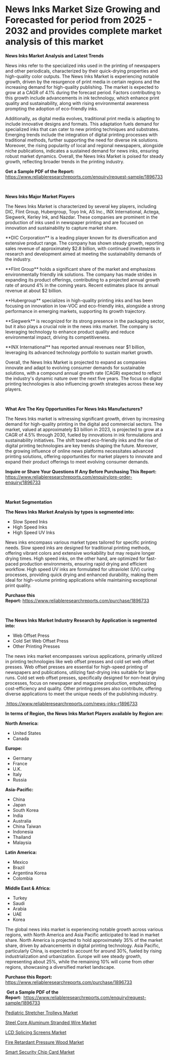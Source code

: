 <p><h1>News Inks Market Size Growing and Forecasted for period from 2025 - 2032 and provides complete market analysis of this market</h1></p><p><strong>News Inks Market Analysis and Latest Trends</strong></p>
<p><p>News inks refer to the specialized inks used in the printing of newspapers and other periodicals, characterized by their quick-drying properties and high-quality color outputs. The News Inks Market is experiencing notable growth, driven by the resurgence of print media in certain regions and the increasing demand for high-quality publishing. The market is expected to grow at a CAGR of 4.1% during the forecast period. Factors contributing to this growth include advancements in ink technology, which enhance print quality and sustainability, along with rising environmental awareness prompting the adoption of eco-friendly inks.</p><p>Additionally, as digital media evolves, traditional print media is adapting to include innovative designs and formats. This adaptation fuels demand for specialized inks that can cater to new printing techniques and substrates. Emerging trends include the integration of digital printing processes with traditional methods, further supporting the need for diverse ink solutions. Moreover, the rising popularity of local and regional newspapers, alongside niche publications, indicates a sustained demand for news inks, ensuring robust market dynamics. Overall, the News Inks Market is poised for steady growth, reflecting broader trends in the printing industry.</p></p>
<p><strong>Get a Sample PDF of the Report:&nbsp;</strong> <a href="https://www.reliableresearchreports.com/enquiry/request-sample/1896733?utm_campaign=16&utm_medium=2&utm_source=Github&utm_content=ia&utm_term=04022025&utm_id=news-inks">https://www.reliableresearchreports.com/enquiry/request-sample/1896733</a></p>
<p>&nbsp;</p>
<p><strong>News Inks Major Market Players</strong></p>
<p><p>The News Inks Market is characterized by several key players, including DIC, Flint Group, Hubergroup, Toyo Ink, AS Inc., INX International, Actega, Siegwerk, Kerley Ink, and Nazdar. These companies are prominent in the production of inks used in newspaper printing and are focused on innovation and sustainability to capture market share.</p><p>**DIC Corporation** is a leading player known for its diversification and extensive product range. The company has shown steady growth, reporting sales revenue of approximately $2.8 billion, with continued investments in research and development aimed at meeting the sustainability demands of the industry.</p><p>**Flint Group** holds a significant share of the market and emphasizes environmentally friendly ink solutions. The company has made strides in expanding its product offerings, contributing to a projected annual growth rate of around 4% in the coming years. Recent estimates place its annual revenue at about $2 billion.</p><p>**Hubergroup** specializes in high-quality printing inks and has been focusing on innovation in low-VOC and eco-friendly inks, alongside a strong performance in emerging markets, supporting its growth trajectory. </p><p>**Siegwerk** is recognized for its strong presence in the packaging sector, but it also plays a crucial role in the news inks market. The company is leveraging technology to enhance product quality and reduce environmental impact, driving its competitiveness.</p><p>**INX International** has reported annual revenues near $1 billion, leveraging its advanced technology portfolio to sustain market growth. </p><p>Overall, the News Inks Market is projected to expand as companies innovate and adapt to evolving consumer demands for sustainable solutions, with a compound annual growth rate (CAGR) expected to reflect the industry's dynamic nature over the next five years. The focus on digital printing technologies is also influencing growth strategies across these key players.</p></p>
<p>&nbsp;</p>
<p><strong>What Are The Key Opportunities For News Inks Manufacturers?</strong></p>
<p><p>The News Inks market is witnessing significant growth, driven by increasing demand for high-quality printing in the digital and commercial sectors. The market, valued at approximately $3 billion in 2023, is projected to grow at a CAGR of 4.5% through 2030, fueled by innovations in ink formulations and sustainability initiatives. The shift toward eco-friendly inks and the rise of digital printing technologies are key trends shaping the future. Moreover, the growing influence of online news platforms necessitates advanced printing solutions, offering opportunities for market players to innovate and expand their product offerings to meet evolving consumer demands.</p></p>
<p><strong>Inquire or Share Your Questions If Any Before Purchasing This Report:</strong> <a href="https://www.reliableresearchreports.com/enquiry/pre-order-enquiry/1896733?utm_campaign=16&utm_medium=2&utm_source=Github&utm_content=ia&utm_term=04022025&utm_id=news-inks">https://www.reliableresearchreports.com/enquiry/pre-order-enquiry/1896733</a></p>
<p>&nbsp;</p>
<p><strong>Market Segmentation</strong></p>
<p><strong>The News Inks Market Analysis by types is segmented into:</strong></p>
<p><ul><li>Slow Speed Inks</li><li>High Speed Inks</li><li>High Speed UV Inks</li></ul></p>
<p><p>News inks encompass various market types tailored for specific printing needs. Slow speed inks are designed for traditional printing methods, offering vibrant colors and extensive workability but may require longer drying times. High speed inks, on the other hand, are optimized for fast-paced production environments, ensuring rapid drying and efficient workflow. High speed UV inks are formulated for ultraviolet (UV) curing processes, providing quick drying and enhanced durability, making them ideal for high-volume printing applications while maintaining exceptional print quality.</p></p>
<p><strong>Purchase this Report:&nbsp;</strong><a href="https://www.reliableresearchreports.com/purchase/1896733?utm_campaign=16&utm_medium=2&utm_source=Github&utm_content=ia&utm_term=04022025&utm_id=news-inks">https://www.reliableresearchreports.com/purchase/1896733</a></p>
<p>&nbsp;</p>
<p><strong>The News Inks Market Industry Research by Application is segmented into:</strong></p>
<p><ul><li>Web Offset Press</li><li>Cold Set Web Offset Press</li><li>Other Printing Presses</li></ul></p>
<p><p>The news inks market encompasses various applications, primarily utilized in printing technologies like web offset presses and cold set web offset presses. Web offset presses are essential for high-speed printing of newspapers and publications, utilizing fast-drying inks suitable for large runs. Cold set web offset presses, specifically designed for non-heat drying processes, focus on newspaper and magazine production, emphasizing cost-efficiency and quality. Other printing presses also contribute, offering diverse applications to meet the unique needs of the publishing industry.</p></p>
<p><a href="https://www.reliableresearchreports.com/news-inks-r1896733?utm_campaign=16&utm_medium=2&utm_source=Github&utm_content=ia&utm_term=04022025&utm_id=news-inks">&nbsp;https://www.reliableresearchreports.com/news-inks-r1896733</a></p>
<p><strong>In terms of Region, the News Inks Market Players available by Region are:</strong></p>
<p>
    <p> <strong> North America: </strong>
        <ul>
            <li>United States</li>
            <li>Canada</li>
        </ul>
        </p> 
    <p> <strong> Europe: </strong>
        <ul>
            <li>Germany</li>
            <li>France</li>
            <li>U.K.</li>
            <li>Italy</li>
            <li>Russia</li>
        </ul>
        </p> 
    <p> <strong> Asia-Pacific: </strong>
        <ul>
            <li>China</li>
            <li>Japan</li>
            <li>South Korea</li>
            <li>India</li>
            <li>Australia</li>
            <li>China Taiwan</li>
            <li>Indonesia</li>
            <li>Thailand</li>
            <li>Malaysia</li>
        </ul>
        </p> 
    <p> <strong> Latin America: </strong>
        <ul>
            <li>Mexico</li>
            <li>Brazil</li>
            <li>Argentina Korea</li>
            <li>Colombia</li>
        </ul>
        </p> 
    <p> <strong> Middle East & Africa: </strong>
        <ul>
            <li>Turkey</li>
            <li>Saudi</li>
            <li>Arabia</li>
            <li>UAE</li>
            <li>Korea</li>
        </ul>
    </p>
    </p>
<p><p>The global news inks market is experiencing notable growth across various regions, with North America and Asia Pacific anticipated to lead in market share. North America is projected to hold approximately 35% of the market share, driven by advancements in digital printing technology. Asia Pacific, particularly China, is expected to account for around 30%, fueled by rising industrialization and urbanization. Europe will see steady growth, representing about 25%, while the remaining 10% will come from other regions, showcasing a diversified market landscape.</p></p>
<p><strong>Purchase this Report: </strong><a href="https://www.reliableresearchreports.com/purchase/1896733?utm_campaign=16&utm_medium=2&utm_source=Github&utm_content=ia&utm_term=04022025&utm_id=news-inks">https://www.reliableresearchreports.com/purchase/1896733</a></p>
<p>&nbsp;<strong>Get a Sample PDF of the Report:&nbsp;&nbsp;</strong><a href="https://www.reliableresearchreports.com/enquiry/request-sample/1896733?utm_campaign=16&utm_medium=2&utm_source=Github&utm_content=ia&utm_term=04022025&utm_id=news-inks">https://www.reliableresearchreports.com/enquiry/request-sample/1896733</a></p>
<p><strong></strong></p>
<p><p><a href="https://www.linkedin.com/pulse/global-pediatric-stretcher-trolleys-market-trends-analysis-irrff?utm_campaign=16&utm_medium=2&utm_source=Github&utm_content=ia&utm_term=04022025&utm_id=news-inks">Pediatric Stretcher Trolleys Market</a></p><p><a href="https://github.com/mezokathleen834/Market-Research-Report-List-1/blob/main/steel-core-aluminum-stranded-wire-market.md?utm_campaign=16&utm_medium=2&utm_source=Github&utm_content=ia&utm_term=04022025&utm_id=news-inks">Steel Core Aluminum Stranded Wire Market</a></p><p><a href="https://www.linkedin.com/pulse/global-lcd-splicing-screens-market-trends-insights-growth-4ewzc?utm_campaign=16&utm_medium=2&utm_source=Github&utm_content=ia&utm_term=04022025&utm_id=news-inks">LCD Splicing Screens Market</a></p><p><a href="https://github.com/shirleenfraker87/Market-Research-Report-List-1/blob/main/fire-retardant-pressure-wood-market.md?utm_campaign=16&utm_medium=2&utm_source=Github&utm_content=ia&utm_term=04022025&utm_id=news-inks">Fire Retardant Pressure Wood Market</a></p><p><a href="https://www.linkedin.com/pulse/thorough-analysis-smart-security-chip-card-market-itsindustrys-yyf5c?utm_campaign=16&utm_medium=2&utm_source=Github&utm_content=ia&utm_term=04022025&utm_id=news-inks">Smart Security Chip Card Market</a></p></p>